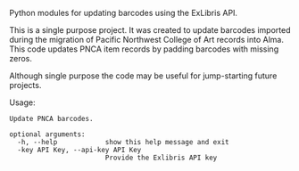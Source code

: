 Python modules for updating barcodes using the ExLibris API. 

This is a single purpose project. It was created to update barcodes 
imported during the migration of Pacific Northwest College of Art records into Alma. This code updates PNCA item records
 by padding barcodes with missing zeros.

Although single purpose the code may be useful for jump-starting future projects.

Usage:

```
Update PNCA barcodes.

optional arguments:
  -h, --help            show this help message and exit
  -key API Key, --api-key API Key
                        Provide the Exlibris API key

```
